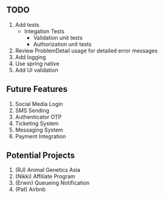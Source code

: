 ## TODO
1. Add tests
   - Integation Tests
      - Validation unit tests
      - Authorization unit tests
2. Review ProblemDetail usage for detailed error messages
3. Add logging
4. Use spring native
5. Add UI validation

## Future Features
1. Social Media Login
2. SMS Sending
3. Authenticator OTP
4. Ticketing System
5. Messaging System
6. Payment Integration
 
## Potential Projects
1. (RJ) Animal Genetics Asia
2. (Nikki) Affiliate Program
3. (Erwin) Queueing Notification
4. (Pat) Airbnb

